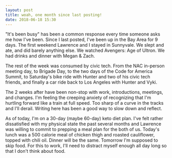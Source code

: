 ```yaml
---
layout: post
title: woah, one month since last posting!
date: 2018-06-18 15:30
---
```


"It's been busy" has been a common response every time someone asks me how I've been.  Since I last posted, I've been up in the Bay Area for 9 days.  The first weekend Lawrence and I stayed in Sunnyvale.  We slept and ate, and did barely anything else.  We watched Avengers: Age of Ultron.  We had drinks and dinner with Megan & Zach.

The rest of the week was consumed by civic tech.  From the NAC in-person meeting day, to Brigade Day, to the two days of the Code for America Summit, to Saturday's bike ride with Hunter and two of his civic tech friends, and finally a car ride back to Los Angeles with Hunter and Vyki.

The 2 weeks after have been non-stop with work, introductions, meetings, and changes.  I'm feeling the creeping anxiety of recognizing that I'm hurtling forward like a train at full speed.  Too sharp of a curve in the tracks and I'll derail.  Writing here has been a good way to slow down and reflect.

As of today, I'm on a 30-day (maybe 60-day) keto diet plan.  I've felt rather dissatisfied with my physical state the past several months and Lawrence was willing to commit to prepping a meal plan for the both of us.  Today's lunch was a 500 calorie meal of chicken thigh and roasted cauliflower, topped with chili oil.  Dinner will be the same.  Tomorrow I'm supposed to skip food.  For this to work, I'll need to distract myself enough all day long so that I don't think about food.
